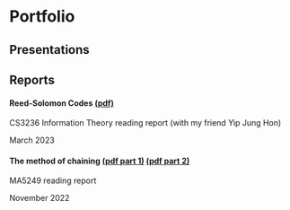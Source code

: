 # Portfolio

## Presentations

## Reports
#### Reed-Solomon Codes [(pdf)](/Reed-Solomon.pdf)

CS3236 Information Theory reading report (with my friend Yip Jung Hon)

March 2023

#### The method of chaining [(pdf part 1)](/MA5249Part1.pdf) [(pdf part 2)](/MA5249Part2.pdf) 

MA5249 reading report

November 2022
